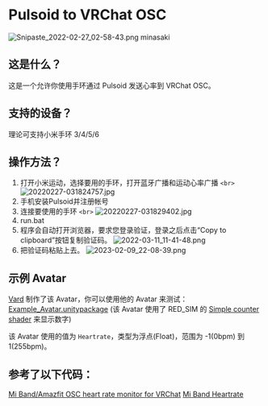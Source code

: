 # Pulsoid to VRChat OSC

![Snipaste_2022-02-27_02-58-43.png](https://vip2.loli.io/2022/02/27/L8DqeOMBpbQ7T2A.png)
minasaki

## 这是什么？

这是一个允许你使用手环通过 Pulsoid 发送心率到 VRChat OSC。

## 支持的设备？

理论可支持小米手环 3/4/5/6

## 操作方法？

1. 打开小米运动，选择要用的手环，打开蓝牙广播和运动心率广播 `<br>`
   ![20220227-031824757.jpg](https://vip2.loli.io/2022/02/27/7CKeypYB3AQHo2z.jpg)
2. 手机安装Pulsoid并注册帐号
3. 连接要使用的手环 `<br>`
   ![20220227-031829402.jpg](https://vip1.loli.io/2022/02/27/ik9vORBDCKHMZmr.jpg)
4. run.bat
5. 程序会自动打开浏览器，要求您登录验证，登录之后点击“Copy to clipboard”按钮复制验证码。
   ![2022-03-11_11-41-48.png](https://vip2.loli.io/2022/03/11/jMRU5XFLzH3C6mI.png)
5. 把验证码粘贴上去。
   ![2023-02-09_22-08-39.png](https://vip2.loli.io/2023/02/09/kcSqLRln89oOuKT.png)

## 示例 Avatar

[Vard](https://twitter.com/VardFree) 制作了该 Avatar，你可以使用他的 Avatar 来测试：[Example_Avatar.unitypackage](https://github.com/vard88508/vrc-osc-miband-hrm/releases) (该 Avatar 使用了 RED_SIM 的 [Simple counter shader](https://patreon.com/posts/simple-counter-62864361) 来显示数字)

该 Avatar 使用的值为 `Heartrate`，类型为浮点(Float)，范围为 -1(0bpm) 到 1(255bpm)。

## 参考了以下代码：

[Mi Band/Amazfit OSC heart rate monitor for VRChat](https://github.com/vard88508/vrc-osc-miband-hrm)
[Mi Band Heartrate](https://github.com/mkc1370/miband-heartrate-osc)
